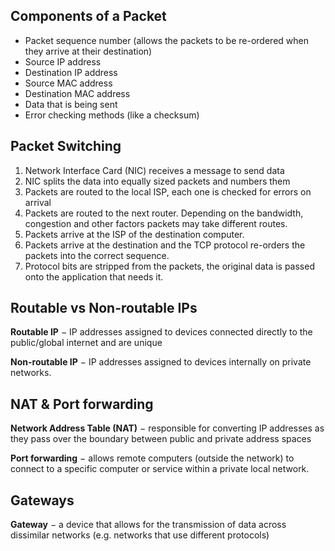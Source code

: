 
## Components of a Packet
- Packet sequence number (allows the packets to be re-ordered when they arrive at their destination)
- Source IP address
- Destination IP address
- Source MAC address
- Destination MAC address
- Data that is being sent
- Error checking methods (like a checksum)

## Packet Switching
1. Network Interface Card (NIC) receives a message to send data
2. NIC splits the data into equally sized packets and numbers them
3. Packets are routed to the local ISP, each one is checked for errors on arrival
4. Packets are routed to the next router. Depending on the bandwidth, congestion and other factors packets may take different routes.
5. Packets arrive at the ISP of the destination computer.
6. Packets arrive at the destination and the TCP protocol re-orders the packets into the correct sequence.
7. Protocol bits are stripped from the packets, the original data is passed onto the application that needs it.

## Routable vs Non-routable IPs

**Routable IP** $-$ IP addresses assigned to devices connected directly to the public/global internet and are unique

**Non-routable IP** $-$ IP addresses assigned to devices internally on private networks.

## NAT & Port forwarding

**Network Address Table (NAT)** $-$ responsible for converting IP addresses as they pass over the boundary between public and private address spaces

**Port forwarding** $-$ allows remote computers (outside the network) to connect to a specific computer or service within a private local network.

## Gateways
**Gateway** $-$ a device that allows for the transmission of data across dissimilar networks (e.g. networks that use different protocols)